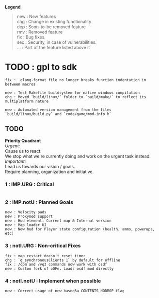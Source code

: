 **Legend**
> new : New features  
> chg : Change in existing functionality  
> dep : Soon-to-be removed feature  
> rmv : Removed feature  
> fix : Bug fixes.  
> sec : Security, in case of vulnerabilities.  
> ... : Part of the feature listed above it


# TODO : gpl to sdk
```
fix : .clang-format file no longer breaks function indentation in between macros

new : Test Makefile buildsystem for native windows compilation  
chg : Moved `build/linux/` folder to `build/make/` to reflect its multiplatform nature

new : Automated version management from the files `build/linux/build.py` and `code/game/mod-info.h`
```

## TODO
**Priority Quadrant**  
_Urgent:_  
Cause us to react.  
We stop what we're currently doing and work on the urgent task instead.  
_Important:_   
Lead us towards our vision / goals.  
Require planning, organization and initiative.  

### 1 : IMP.URG : Critical
```
```

### 2 : IMP.notU : Planned Goals
```
new : Velocity pads  
new : Proxymod support  
new : Hud element: Current map & Internal version  
new : Map loader UI  
new : New hud for Player state configuration (health, ammo, powerups, etc)  
```

### 3 : notI.URG : Non-critical Fixes
```
fix : map_restart doesn't reset timer
chg : `g_synchronousClients 1` by default for offline
fix : /cpm and /vq3 commands now work with osdf
new : Custom fork of oDFe. Loads osdf mod directly
```

### 4 : notI.notU : Implement when possible
```
new : Correct usage of new baseq3a CONTENTS_NODROP flag
```
